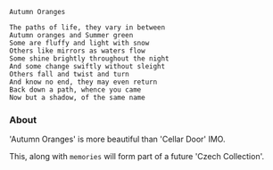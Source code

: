 ```
Autumn Oranges

The paths of life, they vary in between
Autumn oranges and Summer green
Some are fluffy and light with snow
Others like mirrors as waters flow
Some shine brightly throughout the night
And some change swiftly without sleight
Others fall and twist and turn
And know no end, they may even return
Back down a path, whence you came
Now but a shadow, of the same name
```

### About
'Autumn Oranges' is more beautiful than 'Cellar Door' IMO.

This, along with `memories` will form part of a future 'Czech Collection'.
